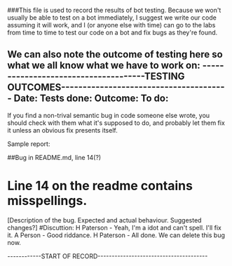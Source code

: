 ###This file is used to record the results of bot testing.
Because we won't usually be able to test on a bot immediately, I suggest we write our code
assuming it will work, and I (or anyone else with time) can go to the labs from time to time to test our
code on a bot and fix bugs as they're found.

We can also note the outcome of testing here so what we all know what we have to work on:
-------------------------------------TESTING OUTCOMES---------------------------------------
Date:
Tests done:
Outcome:
To do:
---------------------------------------------------------------------------------------------

If you find a non-trival semantic bug in code someone else wrote, you should check with them what it's
supposed to do, and probably let them fix it unless an obvious fix presents itself.

Sample report:

##Bug in README.md, line 14(?)
# Line 14 on the readme contains misspellings.
[Description of the bug. Expected and actual behaviour. Suggested changes?]
#Discuttion:
H Paterson - Yeah, I'm a idot and can't spell. I'll fix it.
A Person - Good riddance.
H Paterson - All done. We can delete this bug now.

------------START OF RECORD---------------------------------------